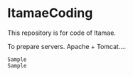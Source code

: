 # ItamaeCoding
This repository is for code of Itamae.

To prepare servers. Apache + Tomcat....

~~~
Sample
Sample
~~~~~
